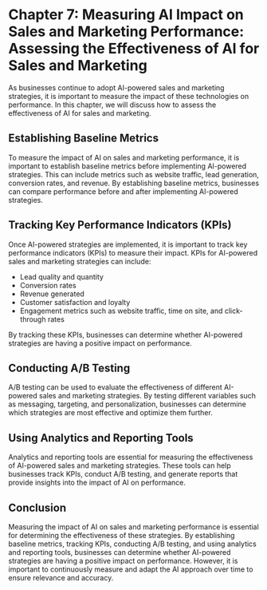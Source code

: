 Chapter 7: Measuring AI Impact on Sales and Marketing Performance: Assessing the Effectiveness of AI for Sales and Marketing
============================================================================================================================

As businesses continue to adopt AI-powered sales and marketing strategies, it is important to measure the impact of these technologies on performance. In this chapter, we will discuss how to assess the effectiveness of AI for sales and marketing.

Establishing Baseline Metrics
-----------------------------

To measure the impact of AI on sales and marketing performance, it is important to establish baseline metrics before implementing AI-powered strategies. This can include metrics such as website traffic, lead generation, conversion rates, and revenue. By establishing baseline metrics, businesses can compare performance before and after implementing AI-powered strategies.

Tracking Key Performance Indicators (KPIs)
------------------------------------------

Once AI-powered strategies are implemented, it is important to track key performance indicators (KPIs) to measure their impact. KPIs for AI-powered sales and marketing strategies can include:

* Lead quality and quantity
* Conversion rates
* Revenue generated
* Customer satisfaction and loyalty
* Engagement metrics such as website traffic, time on site, and click-through rates

By tracking these KPIs, businesses can determine whether AI-powered strategies are having a positive impact on performance.

Conducting A/B Testing
----------------------

A/B testing can be used to evaluate the effectiveness of different AI-powered sales and marketing strategies. By testing different variables such as messaging, targeting, and personalization, businesses can determine which strategies are most effective and optimize them further.

Using Analytics and Reporting Tools
-----------------------------------

Analytics and reporting tools are essential for measuring the effectiveness of AI-powered sales and marketing strategies. These tools can help businesses track KPIs, conduct A/B testing, and generate reports that provide insights into the impact of AI on performance.

Conclusion
----------

Measuring the impact of AI on sales and marketing performance is essential for determining the effectiveness of these strategies. By establishing baseline metrics, tracking KPIs, conducting A/B testing, and using analytics and reporting tools, businesses can determine whether AI-powered strategies are having a positive impact on performance. However, it is important to continuously measure and adapt the AI approach over time to ensure relevance and accuracy.
